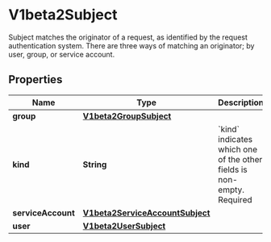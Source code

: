 

# V1beta2Subject

Subject matches the originator of a request, as identified by the request authentication system. There are three ways of matching an originator; by user, group, or service account.

## Properties

| Name | Type | Description | Notes |
|------------ | ------------- | ------------- | -------------|
|**group** | [**V1beta2GroupSubject**](V1beta2GroupSubject.md) |  |  [optional] |
|**kind** | **String** | &#x60;kind&#x60; indicates which one of the other fields is non-empty. Required |  |
|**serviceAccount** | [**V1beta2ServiceAccountSubject**](V1beta2ServiceAccountSubject.md) |  |  [optional] |
|**user** | [**V1beta2UserSubject**](V1beta2UserSubject.md) |  |  [optional] |



